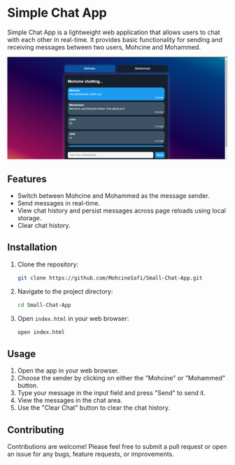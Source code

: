 # Simple Chat App

Simple Chat App is a lightweight web application that allows users to chat with each other in real-time. It provides basic functionality for sending and receiving messages between two users, Mohcine and Mohammed.

![Chat App Screenshot](Screenshot.png)

## Features

- Switch between Mohcine and Mohammed as the message sender.
- Send messages in real-time.
- View chat history and persist messages across page reloads using local storage.
- Clear chat history.

## Installation

1. Clone the repository:

   ```bash
   git clone https://github.com/MohcineSafi/Small-Chat-App.git
   ```

2. Navigate to the project directory:

   ```bash
   cd Small-Chat-App
   ```

3. Open `index.html` in your web browser:

   ```bash
   open index.html
   ```

## Usage

1. Open the app in your web browser.
2. Choose the sender by clicking on either the "Mohcine" or "Mohammed" button.
3. Type your message in the input field and press "Send" to send it.
4. View the messages in the chat area.
5. Use the "Clear Chat" button to clear the chat history.

## Contributing

Contributions are welcome! Please feel free to submit a pull request or open an issue for any bugs, feature requests, or improvements.